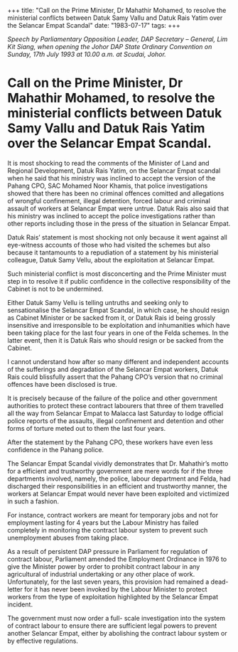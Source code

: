 +++ 
title: "Call on the Prime Minister, Dr Mahathir Mohamed, to resolve the ministerial conflicts between Datuk Samy Vallu and Datuk Rais Yatim over the Selancar Empat Scandal"
date: "1983-07-17"
tags:
+++

_Speech by Parliamentary Opposition Leader, DAP Secretary – General, Lim Kit Siang, when opening the Johor DAP State Ordinary Convention on Sunday, 17th July 1993 at 10.00 a.m. at Scudai, Johor._

# Call on the Prime Minister, Dr Mahathir Mohamed, to resolve the ministerial conflicts between Datuk Samy Vallu and Datuk Rais Yatim over the Selancar Empat Scandal.

It is most shocking to read the comments of the Minister of Land and Regional Development, Datuk Rais Yatim, on the Selancar Empat scandal when he said that his ministry was inclined to accept the version of the Pahang CPO, SAC Mohamed Noor Khamis, that police investigations showed that there has been no criminal offences comitted and allegations of wrongful confinement, illegal detention, forced labour and criminal assault of workers at Selancar Empat were untrue. Datuk Rais also said that his ministry was inclined to accept the police investigations rather than other reports including those in the press of the situation in Selancar Empat.</u>

Datuk Rais’ statement is most shocking not only because it went against all eye-witness accounts of those who had visited the schemes but also because it tantamounts to a repudiation of a statement by his ministerial colleague, Datuk Samy Vellu, about the exploitation at Selancar Empat.

Such ministerial conflict is most disconcerting and the Prime Minister must step in to resolve it if public confidence in the collective responsibility of the Cabinet is not to be undermined.

Either Datuk Samy Vellu is telling untruths and seeking only to sensationalise the Selancar Empat Scandal, in which case, he should resign as Cabinet Minister or be sacked from it, or Datuk Rais id being grossly insensitive and irresponsible to be exploitation and inhumanities which have been taking place for the last four years in one of the Felda schemes. In the latter event, then it is Datuk Rais who should resign or be sacked from the Cabinet.

I cannot understand how after so many different and independent accounts of the sufferings and degradation of the Selancar Empat workers, Datuk Rais could blissfully assert that the Pahang CPO’s version that no criminal offences have been disclosed is true.

It is precisely because of the failure of the police and other government authorities to protect these contract labourers that three of them travelled all the way from Selancar Empat to Malacca last Saturday to lodge official police reports of the assaults, illegal confinement and detention and other forms of torture meted out to them the last four years.

After the statement by the Pahang CPO, these workers have even less confidence in the Pahang police.

The Selancar Empat Scandal vividly demonstrates that Dr. Mahathir’s motto for a efficient and trustworthy government are mere words for if the three departments involved, namely, the police, labour department and Felda, had discharged their responsibilities in an efficient and trustworthy manner, the workers at Selancar Empat would never have been exploited and victimized in such a fashion.  

For instance, contract workers are meant for temporary jobs and not for employment lasting for 4 years but the Labour Ministry has failed completely in monitoring the contract labour system to prevent such unemployment abuses from taking place.

As a result of persistent DAP pressure in Parliament for regulation of contract labour, Parliament amended the Employment Ordinance in 1976 to give the Minister power by order to prohibit contract labour in any agricultural of industrial undertaking or any other place of work. Unfortunately, for the last seven years, this provision had remained a dead-letter for it has never been invoked by the Labour Minister to protect workers from the type of exploitation highlighted by the Selancar Empat incident.

The government must now order a full- scale investigation into the system of contract labour to ensure there are sufficient legal powers to prevent another Selancar Empat, either by abolishing the contract labour system or by effective regulations.
 
